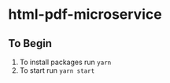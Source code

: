 # html-pdf-microservice

## To Begin 
1. To install packages run `yarn`
2. To start run `yarn start`